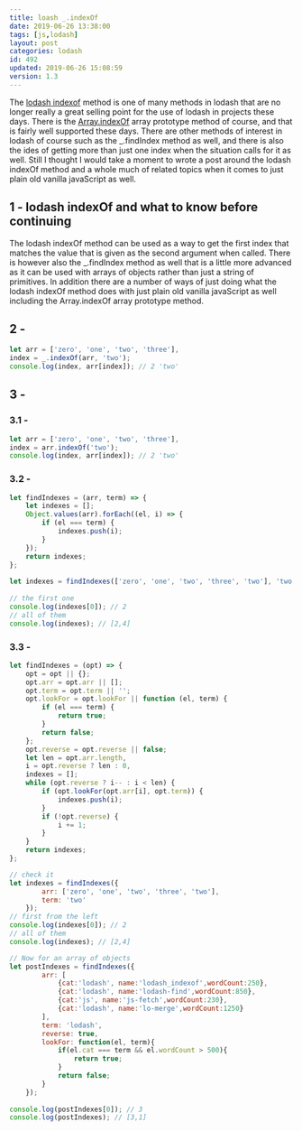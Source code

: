 ```yaml
---
title: loash _.indexOf
date: 2019-06-26 13:38:00
tags: [js,lodash]
layout: post
categories: lodash
id: 492
updated: 2019-06-26 15:08:59
version: 1.3
---
```


The [lodash indexof](https://lodash.com/docs/4.17.11#indexOf) method is one of many methods in lodash that are no longer really a great selling point for the use of lodash in projects these days. There is the [Array.indexOf](https://developer.mozilla.org/en-US/docs/Web/JavaScript/Reference/Global_Objects/Array/indexOf) array prototype method of course, and that is fairly well supported these days. There are other methods of interest in lodash of course such as the \_.findIndex method as well, and there is also the ides of getting more than just one index when the situation calls for it as well. Still I thought I would take a moment to wrote a post around the lodash indexOf method and a whole much of related topics when it comes to just plain old vanilla javaScript as well.

<!-- more -->

## 1 - lodash indexOf and what to know before continuing

The lodash indexOf method can be used as a way to get the first index that matches the value that is given as the second argument when called. There is however also the \_.findIndex method as well that is a little more advanced as it can be used with arrays of objects rather than just a string of primitives. In addition there are a number of ways of just doing what the lodash indexOf method does with just plain old vanilla javaScript as well including the Array.indexOf array prototype method.

## 2 - 

```js
let arr = ['zero', 'one', 'two', 'three'],
index = _.indexOf(arr, 'two');
console.log(index, arr[index]); // 2 'two'
```

## 3 -

### 3.1 -

```js
let arr = ['zero', 'one', 'two', 'three'],
index = arr.indexOf('two');
console.log(index, arr[index]); // 2 'two'
```

### 3.2 -

```js
let findIndexes = (arr, term) => {
    let indexes = [];
    Object.values(arr).forEach((el, i) => {
        if (el === term) {
            indexes.push(i);
        }
    });
    return indexes;
};
 
let indexes = findIndexes(['zero', 'one', 'two', 'three', 'two'], 'two');
 
// the first one
console.log(indexes[0]); // 2
// all of them
console.log(indexes); // [2,4]
```

### 3.3 -

```js
let findIndexes = (opt) => {
    opt = opt || {};
    opt.arr = opt.arr || [];
    opt.term = opt.term || '';
    opt.lookFor = opt.lookFor || function (el, term) {
        if (el === term) {
            return true;
        }
        return false;
    };
    opt.reverse = opt.reverse || false;
    let len = opt.arr.length,
    i = opt.reverse ? len : 0,
    indexes = [];
    while (opt.reverse ? i-- : i < len) {
        if (opt.lookFor(opt.arr[i], opt.term)) {
            indexes.push(i);
        }
        if (!opt.reverse) {
            i += 1;
        }
    }
    return indexes;
};
```

```js
// check it
let indexes = findIndexes({
        arr: ['zero', 'one', 'two', 'three', 'two'],
        term: 'two'
    });
// first from the left
console.log(indexes[0]); // 2
// all of them
console.log(indexes); // [2,4]
```

```js
// Now for an array of objects
let postIndexes = findIndexes({
        arr: [
            {cat:'lodash', name:'lodash_indexof',wordCount:250},
            {cat:'lodash', name:'lodash-find',wordCount:850},
            {cat:'js', name:'js-fetch',wordCount:230},
            {cat:'lodash', name:'lo-merge',wordCount:1250}
        ],
        term: 'lodash',
        reverse: true,
        lookFor: function(el, term){
            if(el.cat === term && el.wordCount > 500){
                return true;
            }
            return false;
        }
    });
 
console.log(postIndexes[0]); // 3
console.log(postIndexes); // [3,1]
```